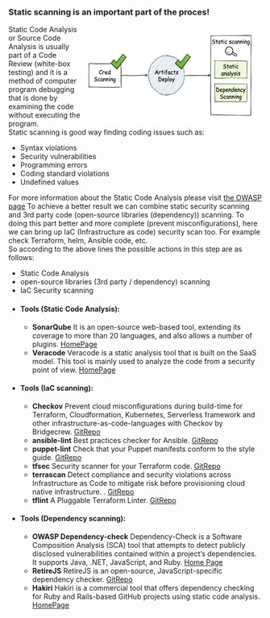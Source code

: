 ### Static scanning is an important part of the proces!
<img align="right" width="360" height="200" src="/document/assets/images/Static scanning.png">
Static Code Analysis or Source Code Analysis is usually part of a Code Review (white-box testing) and it is a method of computer program debugging that is done by examining the code without executing the program.</br>
Static scanning is good way finding coding issues such as:

+ Syntax violations
+ Security vulnerabilities
+ Programming errors
+ Coding standard violations
+ Undefined values

For more information about the Static Code Analysis please visit [the OWASP page](https://owasp.org/www-community/controls/Static_Code_Analysis)
To achieve a better result we can combine static security scanning and 3rd party code (open-source libraries (dependency)) scanning.
To doing this part better and more complete (prevent misconfigurations), here we can bring up IaC (Infrastructure as code) security scan too. For example check Terraform, helm, Ansible code, etc.  
So according to the above lines the possible actions in this step are as follows:
+ Static Code Analysis
+ open-source libraries (3rd party / dependency) scanning
+ IaC Security scanning

- #### Tools (Static Code Analysis):
  + **SonarQube** It is an open-source web-based tool, extending its coverage to more than 20 languages, and also allows a number of plugins. [HomePage](https://www.sonarqube.org/)
  + **Veracode** Veracode is a static analysis tool that is built on the SaaS model. This tool is mainly used to analyze the code from a security point of view. [HomePage](https://www.veracode.com/security/static-analysis-tool)


- #### Tools (IaC scanning): 
  + **Checkov** Prevent cloud misconfigurations during build-time for Terraform, Cloudformation, Kubernetes, Serverless framework and other infrastructure-as-code-languages with Checkov by Bridgecrew. [GitRepo](https://github.com/bridgecrewio/checkov)
  + **ansible-lint** Best practices checker for Ansible. [GitRepo](https://github.com/ansible-community/ansible-lint)
  + **puppet-lint** Check that your Puppet manifests conform to the style guide. [GitRepo](https://github.com/rodjek/puppet-lint)
  + **tfsec** Security scanner for your Terraform code. [GitRepo](https://github.com/tfsec/tfsec)
  + **terrascan**  Detect compliance and security violations across Infrastructure as Code to mitigate risk before provisioning cloud native infrastructure. . [GitRepo](https://github.com/accurics/terrascan)
  + **tflint**  A Pluggable Terraform Linter. [GitRepo](https://github.com/terraform-linters/tflint)

  
  
- #### Tools (Dependency scanning): 
  + **OWASP Dependency-check** Dependency-Check is a Software Composition Analysis (SCA) tool that attempts to detect publicly disclosed vulnerabilities contained within a project’s dependencies. It supports Java, .NET, JavaScript, and Ruby. [Home Page](https://owasp.org/www-project-dependency-check/)
  + **RetireJS** RetireJS is an open-source, JavaScript-specific dependency checker. [GitRepo](https://github.com/RetireJS/retire.js)
  + **Hakiri** Hakiri is a commercial tool that offers dependency checking for Ruby and Rails-based GitHub projects using static code analysis. [HomePage](https://hakiri.io/)

